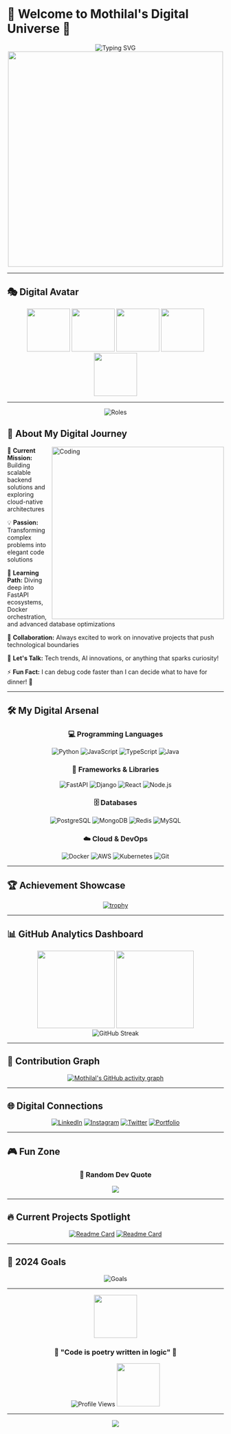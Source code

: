 # 🌟 Welcome to Mothilal's Digital Universe 🌟

<div align="center">
  <img src="https://readme-typing-svg.herokuapp.com?font=Orbitron&size=35&pause=1000&color=00F7FF&background=00000000&center=true&vCenter=true&width=1000&lines=Hi+there!+I'm+Mothilal+%F0%9F%91%8B;Backend+Developer+%7C+Cloud+Enthusiast;Building+the+Future+with+Code+%F0%9F%9A%80;Welcome+to+my+Digital+Realm!" alt="Typing SVG" />
</div>

<div align="center">
  <img src="https://user-images.githubusercontent.com/74038190/225813708-98b745f2-7d22-48cf-9150-083f1b00d6c9.gif" width="500">
</div>

<!-- [![autocomplete](https://codeium.com/badges/user/mothilal/autocomplete)](https://codeium.com/profile/mothilal) -->

---

## 🎭 Digital Avatar
<div align="center">
  <img src="https://user-images.githubusercontent.com/74038190/213866269-5d00981c-7c98-46d7-8a8e-16f462f15227.gif" width="100" />
  <img src="https://user-images.githubusercontent.com/74038190/212284158-e840e285-664b-44d7-b79b-e264b5e54825.gif" width="100" />
  <img src="https://user-images.githubusercontent.com/74038190/212284100-561aa473-3905-4a80-b561-0d28506553ee.gif" width="100" />
  <img src="https://user-images.githubusercontent.com/74038190/212284087-bbe7e430-757e-4901-90bf-4cd2ce3e1852.gif" width="100" />
  <img src="https://user-images.githubusercontent.com/74038190/212284158-e840e285-664b-44d7-b79b-e264b5e54825.gif" width="100" />
</div>

---

<div align="center">
  <img src="https://readme-typing-svg.herokuapp.com?font=Fira+Code&size=20&pause=1000&color=FF00FF&background=00000000&center=true&vCenter=true&width=600&lines=%F0%9F%94%AD+Backend+Developer;%F0%9F%92%A1+Problem+Solver;%F0%9F%8C%B1+Continuous+Learner;%F0%9F%9A%80+Tech+Enthusiast" alt="Roles" />
</div>

## 🎯 About My Digital Journey

<img align="right" alt="Coding" width="400" src="https://user-images.githubusercontent.com/74038190/229223263-cf2e4b07-2615-4f87-9c38-e37600f8381a.gif">

🔭 **Current Mission:** Building scalable backend solutions and exploring cloud-native architectures

💡 **Passion:** Transforming complex problems into elegant code solutions

🌱 **Learning Path:** Diving deep into FastAPI ecosystems, Docker orchestration, and advanced database optimizations

💞️ **Collaboration:** Always excited to work on innovative projects that push technological boundaries

💬 **Let's Talk:** Tech trends, AI innovations, or anything that sparks curiosity!

⚡ **Fun Fact:** I can debug code faster than I can decide what to have for dinner! 🍕

---

## 🛠️ My Digital Arsenal

<div align="center">

### 💻 Programming Languages
![Python](https://img.shields.io/badge/Python-FFD43B?style=for-the-badge&logo=python&logoColor=blue)
![JavaScript](https://img.shields.io/badge/JavaScript-323330?style=for-the-badge&logo=javascript&logoColor=F7DF1E)
![TypeScript](https://img.shields.io/badge/TypeScript-007ACC?style=for-the-badge&logo=typescript&logoColor=white)
![Java](https://img.shields.io/badge/Java-ED8B00?style=for-the-badge&logo=openjdk&logoColor=white)

### 🚀 Frameworks & Libraries
![FastAPI](https://img.shields.io/badge/FastAPI-009688?style=for-the-badge&logo=fastapi&logoColor=white)
![Django](https://img.shields.io/badge/Django-092E20?style=for-the-badge&logo=django&logoColor=green)
![React](https://img.shields.io/badge/React-20232A?style=for-the-badge&logo=react&logoColor=61DAFB)
![Node.js](https://img.shields.io/badge/Node.js-339933?style=for-the-badge&logo=nodedotjs&logoColor=white)

### 🗄️ Databases
![PostgreSQL](https://img.shields.io/badge/PostgreSQL-316192?style=for-the-badge&logo=postgresql&logoColor=white)
![MongoDB](https://img.shields.io/badge/MongoDB-4EA94B?style=for-the-badge&logo=mongodb&logoColor=white)
![Redis](https://img.shields.io/badge/Redis-DC382D?style=for-the-badge&logo=redis&logoColor=white)
![MySQL](https://img.shields.io/badge/MySQL-005C84?style=for-the-badge&logo=mysql&logoColor=white)

### ☁️ Cloud & DevOps
![Docker](https://img.shields.io/badge/Docker-2CA5E0?style=for-the-badge&logo=docker&logoColor=white)
![AWS](https://img.shields.io/badge/Amazon_AWS-FF9900?style=for-the-badge&logo=amazonaws&logoColor=white)
![Kubernetes](https://img.shields.io/badge/kubernetes-326ce5.svg?&style=for-the-badge&logo=kubernetes&logoColor=white)
![Git](https://img.shields.io/badge/GIT-E44C30?style=for-the-badge&logo=git&logoColor=white)

</div>

---

## 🏆 Achievement Showcase

<div align="center">
  
[![trophy](https://github-profile-trophy.vercel.app/?username=Mothilal-hire10x&theme=neon&no-frame=true&margin-w=15&margin-h=10&column=4)](https://github.com/ryo-ma/github-profile-trophy)

</div>

---

## 📊 GitHub Analytics Dashboard

<div align="center">
  <img height="180em" src="https://github-readme-stats.vercel.app/api?username=Mothilal-hire10x&show_icons=true&theme=neon&include_all_commits=true&count_private=true"/>
  <img height="180em" src="https://github-readme-stats.vercel.app/api/top-langs/?username=Mothilal-hire10x&layout=compact&langs_count=8&theme=neon"/>
</div>

<div align="center">
  <img src="https://github-readme-streak-stats.herokuapp.com/?user=Mothilal-hire10x&theme=neon" alt="GitHub Streak" />
</div>

---

## 🎨 Contribution Graph

<div align="center">
  
[![Mothilal's GitHub activity graph](https://github-readme-activity-graph.vercel.app/graph?username=Mothilal-hire10x&theme=neon)](https://github.com/Mothilal-hire10x/github-readme-activity-graph)

</div>

---

## 🌐 Digital Connections

<div align="center">
  
[![LinkedIn](https://img.shields.io/badge/LinkedIn-0077B5?style=for-the-badge&logo=linkedin&logoColor=white)](https://www.linkedin.com/in/mothilal-m-04803a227)
[![Instagram](https://img.shields.io/badge/Instagram-E4405F?style=for-the-badge&logo=instagram&logoColor=white)](https://www.instagram.com/mothilalzzh_sphinx_007)
[![Twitter](https://img.shields.io/badge/Twitter-1DA1F2?style=for-the-badge&logo=twitter&logoColor=white)](https://twitter.com/mothilal)
[![Portfolio](https://img.shields.io/badge/Portfolio-FF5722?style=for-the-badge&logo=google-chrome&logoColor=white)](https://your-portfolio-link.com)

</div>

---

## 🎮 Fun Zone

<div align="center">
  <!--
### 🐍 Watch the Snake Eat My Contributions!
![Snake animation](https://github.com/Mothilal-hire10x/Mothilal-hire10x/blob/output/github-contribution-grid-snake.svg)  

### 🎵 Currently Jamming To
[![Spotify](https://spotify-recently-played-readme.vercel.app/api?user=31qpzfkr6tt5lw4psxea66nt2jxa&count=1)](https://open.spotify.com/user/31qpzfkr6tt5lw4psxea66nt2jxa) 

-->

<!--https://open.spotify.com/user/31qpzfkr6tt5lw4psxea66nt2jxa?si=e0a883ffeec94f0e -->
### 💭 Random Dev Quote
![](https://quotes-github-readme.vercel.app/api?type=horizontal&theme=radical)

</div>

---

## 🔥 Current Projects Spotlight

<div align="center">
  
[![Readme Card](https://github-readme-stats.vercel.app/api/pin/?username=Mothilal-hire10x&repo=L3MON-1&theme=neon)](https://github.com/Mothilal-hire10x/L3MON-1)
[![Readme Card](https://github-readme-stats.vercel.app/api/pin/?username=Mothilal-hire10x&repo=BackendFusion&theme=neon)](https://github.com/Mothilal-hire10x/BackendFusion)

</div>

---

## 🎯 2024 Goals

<div align="center">
  <img src="https://readme-typing-svg.herokuapp.com?font=Fira+Code&size=16&pause=1000&color=00FF41&background=00000000&center=true&vCenter=true&width=800&lines=%E2%9C%85+Master+Advanced+FastAPI+Patterns;%E2%9C%85+Deploy+5+Production+Applications;%E2%9C%85+Contribute+to+10+Open+Source+Projects;%E2%9C%85+Learn+Kubernetes+%26+Microservices;%E2%9C%85+Build+Personal+Tech+Blog" alt="Goals" />
</div>

---

<div align="center">
  <img src="https://user-images.githubusercontent.com/74038190/212284100-561aa473-3905-4a80-b561-0d28506553ee.gif" width="100">
  
  ### 💫 "Code is poetry written in logic" 💫
  
  <img src="https://komarev.com/ghpvc/?username=Mothilal-hire10x&label=Profile%20Views&color=blueviolet&style=for-the-badge" alt="Profile Views" />
  
  <img src="https://user-images.githubusercontent.com/74038190/212284100-561aa473-3905-4a80-b561-0d28506553ee.gif" width="100">
</div>

---

<div align="center">
  <img src="https://capsule-render.vercel.app/api?type=waving&color=gradient&height=100&section=footer"/>
</div>
